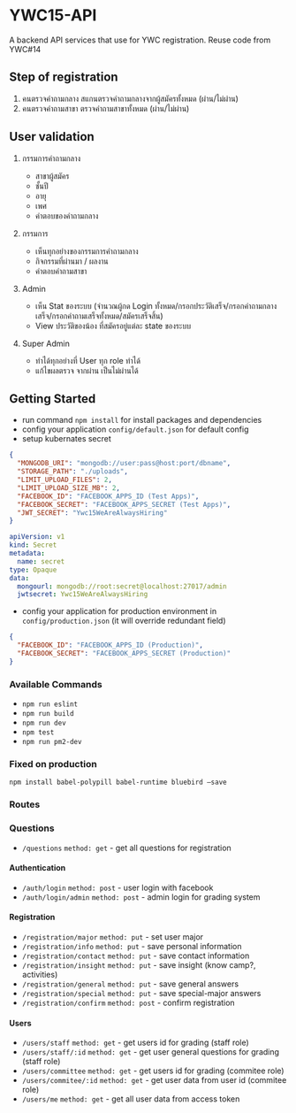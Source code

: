 # YWC15-API

A backend API services that use for YWC registration. Reuse code from YWC#14

## Step of registration
1. คนตรวจคำถามกลาง สแกนตรวจคำถามกลางจากผู้สมัครทั้งหมด (ผ่าน/ไม่ผ่าน)
2. คนตรวจคำถามสาขา ตรวจคำถามสาขาทั้งหมด (ผ่าน/ไม่ผ่าน)

## User validation
1. กรรมการคำถามกลาง
    - สาขาผู้สมัคร
    - ชั้นปี
    - อายุ
    - เพศ
    - คำตอบของคำถามกลาง

  2. กรรมการ
      - เห็นทุกอย่างของกรรมการคำถามกลาง
      - กิจกรรมที่ผ่านมา / ผลงาน
      - คำตอบคำถามสาขา
  3. Admin
      - เห็น Stat ของระบบ (จำนวณผู้กด Login ทั้งหมด/กรอกประวัติเสร็จ/กรอกคำถามกลางเสร็จ/กรอกคำถามเสร็จทั้งหมด/สมัครเสร็จสิ้น)
      - View ประวัติของน้อง ที่สมัครอยู่แต่ละ state ของระบบ
  4. Super Admin
      - ทำได้ทุกอย่างที่ User ทุก role ทำได้
      - แก้ไขผลตรวจ จากผ่าน เป็นไม่ผ่านได้

## Getting Started
- run command `npm install` for install packages and dependencies
- config your application `config/default.json` for default config
- setup kubernates secret

```json
{
  "MONGODB_URI": "mongodb://user:pass@host:port/dbname",
  "STORAGE_PATH": "./uploads",
  "LIMIT_UPLOAD_FILES": 2,
  "LIMIT_UPLOAD_SIZE_MB": 2,
  "FACEBOOK_ID": "FACEBOOK_APPS_ID (Test Apps)",
  "FACEBOOK_SECRET": "FACEBOOK_APPS_SECRET (Test Apps)",
  "JWT_SECRET": "Ywc15WeAreAlwaysHiring"
}
```

```yaml
apiVersion: v1
kind: Secret
metadata:
  name: secret
type: Opaque
data:
  mongourl: mongodb://root:secret@localhost:27017/admin
  jwtsecret: Ywc15WeAreAlwaysHiring
```

- config your application for production environment in `config/production.json` (it will override redundant field)
```json
{
  "FACEBOOK_ID": "FACEBOOK_APPS_ID (Production)",
  "FACEBOOK_SECRET": "FACEBOOK_APPS_SECRET (Production)"
}
```

### Available Commands
- `npm run eslint`
- `npm run build`
- `npm run dev`
- `npm test`
- `npm run pm2-dev`

### Fixed on production
```
npm install babel-polypill babel-runtime bluebird —save
```

### Routes

### Questions
- `/questions` `method: get` - get all questions for registration

#### Authentication
- `/auth/login` `method: post` - user login with facebook
- `/auth/login/admin` `method: post` - admin login for grading system

#### Registration
- `/registration/major` `method: put` - set user major
- `/registration/info` `method: put` - save personal information
- `/registration/contact` `method: put` - save contact information
- `/registration/insight` `method: put` - save insight (know camp?, activities)
- `/registration/general` `method: put` - save general answers
- `/registration/special` `method: put` - save special-major answers
- `/registration/confirm` `method: post` - confirm registration

#### Users
- `/users/staff` `method: get` - get users id for grading (staff role)
- `/users/staff/:id` `method: get` - get user general questions for grading (staff role)
- `/users/committee` `method: get` - get users id for grading (commitee role)
- `/users/commitee/:id` `method: get` - get user data from user id (commitee role)
- `/users/me` `method: get` - get all user data from access token
